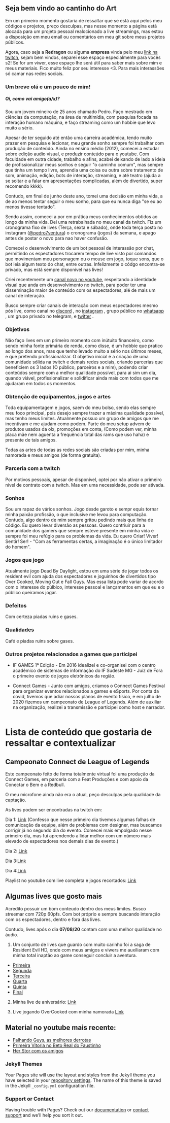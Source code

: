 ## Seja bem vindo ao cantinho do Art

Em um primeiro momento gostaria de ressaltar que se está aqui pelos meu códigos e projetos, preço desculpas, mas nesse momento a página está alocada para um projeto pessoal realocionado a live streamings, mas estou a disposição em meu email ou comentários em meu git sobre meus projetos públicos. 

Agora, caso seja a **Redragon** ou alguma **empresa** vinda pelo meu [link na twitch](https://www.twitch.tv/artficer), sejam bem vindos, separei esse espaço especialmente para vocês s2!
Se for um viwer, esse espaço lhe será útil para saber mais sobre mim e meus materiais. Fico muito feliz por seu interesse <3. Para mais interassões só camar nas redes sociais.

### Um breve olá e um pouco de mim!

##### Oi, como vai amigo(a/x)?

Sou um jovem mineiro de 25 anos chamado Pedro. Faço mestrado em ciências da computação, na área de multimídia, com pesquisa focada na interação humano máquina, e faço streaming como um hobbie que levo muito a sério. 

Apesar de ter seguido até então uma carreira académica, tendo muito prazer em pesquisa e lecionar, meu grande sonho sempre foi trabalhar com produção de conteúdo. Ainda no ensino médio (2012), comecei a estudar sobre edição audio visual, e produzir conteúdo para o youtube. Com faculdade em outra cidade, trabalho e afins, acabei deixando de lado a ideia de profissionalizar meus sonhos e seguir "o caminho comum", mas sempre que tinha um tempo livre, aprendia uma coisa ou outra sobre tratamento de som, animação, edição, bots de interação, streaming, e até teatro (ajuda a se soltar e a falar em apresentações complicadas, além de divertido, super recomendo kkkk).

Contudo, em final de junho deste ano, tomei uma decisão em minha vida, a de ao menos tentar seguir o meu sonho, para que eu nunca diga "se eu ao menos tivesse tentado".

Sendo assim, comecei a por em prática meus conhecimentos obtidos ao longo da minha vida. Dei uma retrabalhada no meu canal da twitch. Fiz um cronograma fixo de lives (Terça, sexta e sábado), onde toda terça posto no instagram ([@pedro7ventura](https://www.instagram.com/pedro7ventura)) o cronograma (jogos) da semana, e apago antes de postar o novo para nao haver confusão.

Comecei o desenvolvimento de um bot pessoal de interassão por chat, permitindo os espectadores trocarem tempo de live visto por comandos que movimentam meu personagem ou o mouse em jogo, toque sons, que o bot leia algum texto do chat, entre outras. Infelizmente o códgo encontra-se privado, mas está sempre disponível nas lives!

Criei recentemente um [canal novo no youtube](https://www.youtube.com/c/artficer), respeitando a identidade visual que anda em desenvolvimento no twitch, para poder ter uma disseminação maior de conteúdo com os espectadores, alé de mais um canal de interação.

Busco sempre criar canais de interação com meus espectadores mesmo pós live, como canal no [discord](https://discord.com/invite/QMZFEnS) , no [instagram](https://www.instagram.com/pedro7ventura) , grupo público no [whatsapp](https://chat.whatsapp.com/5nGgeChHYJ775nwTUyZ9gu) , um grupo privado no telegram, e [twitter](https://www.twitter.com/artficer) .

### Objetivos
Não faço lives em um primeiro momento com inútuito financeiro, como sendo minha fonte primária de renda, como disse, é um hobbie que pratico ao longo dos anos, mas que tenho levado muito a sério nos últimos meses, e que pretendo profissionalizar. O objetivo inicial é a criação de uma comunidade sólida na twitch e demais redes sociais, criando parcerias que beneficiem os 3 lados (O público, parceiros e a mim), podendo criar conteúdos sempre com a melhor qualidade possível, para ai sim um dia, quando viável, profissionalizar e solidificar ainda mais com todos que me ajudaram em todos os momentos.

### Obtenção de equipamentos, jogos e artes
Toda equipamentagem e jogos, saem do meu bolso, sendo elas sempre meu foco principal, pois desejo sempre trazer a máxima qualidade possível, mas tenho meus limites. Atualmente possuo um grupo de amigos que me incentivam e me ajudam como podem. Parte do meu setup advem de produtos usados da olx, promoções em conta, (Como podem ver, minha placa mãe nem aguenta a frequência total das rams que uso haha) e presente de tais amigos.

Todas as artes de todas as redes sociais são criadas por mim, minha namorada e meus amigos (de forma gratuita).

### Parceria com a twitch 
Por motivos pessoais, apesar de disponível, optei por não ativar o primeiro nível de contrato com a twitch. Mas em uma necessidade, pode ser ativada.

### Sonhos
Sou um rapaz de vários sonhos. Jogo desde garoto e sempr equis tornar minha paixão profissão, o que inclusive me levou para computação. Contudo, algo dentro de mim sempre gritou pedindo mais que linha de código. Eu quero levar diversão as pessoas. Quero contriuir para a comunidade dos gamers que sempre esteve presente em minha vida e sempre foi meu refúgio para os problemas da vida. Eu quero Criar! Viver! Sentir! Ser! - "Com as ferramentas certas, a imaginação é o único limitador do homem".

### Jogos que jogo
Atualmente jogo Dead By Daylight, estou em uma série de jogar todos os resident evil com ajuda dos espectadores e joguinhos de divertidos tipo Over Cooked, Moving Out e Fall Guys. Mas essa lista pode variar de acordo com o interesse do púlbico, interesse pessoal e lançamentos em que eu e o público queiramos jogar.

### Defeitos
Com certeza piadas ruins e gases.

### Qualidades
Café e piadas ruins sobre gases.

### Outros projetos relacionados a games que participei

- IF GAMES 1ª Edição - Em 2016 idealizei e co-organisei com o centro acadêmico de sistemas de informação do IF Sudeste MG - Juiz de Fora o primeiro evento de jogos eletrônicos da região.

- Connect Games - Junto com amigos, criamos o Connect Games Festival para organizar eventos relacionados a games e eSports. Por conta da covid, tivemos que adiar nossos planos de evento físico, e em julho de 2020 fizemos um campeonato de League of Legends. Além de auxiliar na organização, realizei a transmissão e participei como host e narrador.

```

```

# Lista de conteúdo que gostaria de ressaltar e contextualizar

## Campeonato Connect de League of Legends
Este campeonato feito de forma totalmente virtual foi uma produção da Connect Games, em parceria com a Feat Produções e com apoio da Conectar o Bem e a Redbull. 

O meu microfone ainda não era o atual, peço desculpas pela qualidade da captação.

As lives podem ser encontradas na twitch em:

Dia 1: [Link](https://www.twitch.tv/videos/690614473)
(Confesso que nesse primeiro dia tivemos algumas falhas de comunicação da equipe, além de problemas com designer, mas buscamos corrigir já no segundo dia do evento. 
Comecei mais empolgado nesse primeiro dia, mas fui aprendendo a lidar melhor com um número mais elevado de espectadores nos demais dias de evento.)

Dia 2: [Link](https://www.twitch.tv/videos/691582390)

Dia 3:[Link](https://www.twitch.tv/videos/697480888)

Dia 4:[Link](https://www.twitch.tv/videos/698458636)

Playlist no youtube com live completa e jogos recortados: [Link](https://www.youtube.com/watch?v=G0YSbj_UnhQ&list=PLaZBzTcL5PZaWH7Gyv8YCY8bpWv8mow9b)


## Algumas lives que gosto mais
Acredito possuir um bom conteudo dentro dos meus limites. Busco streemar com 720p 60pfs. Com bot próprio e sempre buscando interação com os espectadores, dentro e fora das lives.

Contudo, lives após o dia **07/08/20** contam com uma melhor qualidade no áudio.

1. Um conjunto de lives que guardo com muito carinho foi a saga de Resident Evil HD, onde com meus amigos e viwers me auxiliaram com minha total inaptão ao game conseguir concluir a aventura.

 - [Primeira](https://www.twitch.tv/videos/683973718)
 - [Segunda](https://www.twitch.tv/videos/686754577)
 - [Terceira](https://www.twitch.tv/videos/689791311)
 - [Quarta](https://www.twitch.tv/videos/693715844)
 - [Quinta](https://www.twitch.tv/videos/700600062)
 - [Final](https://www.twitch.tv/videos/700656742)

2. Minha live de aniversário: [Link](https://www.twitch.tv/videos/677976334)

3. Live jogando OverCooked com minha namorada [Link](https://www.twitch.tv/videos/683874504)


## Material no youtube mais recente:
 - [Falhando Guys, as melhores derrotas](https://youtu.be/It522CgIHBw)
 - [Primeira Vitoria no Beto Real do Faustinho](https://www.youtube.com/watch?v=-dvztlyqeYg)
 - [Her Stor com os amigos](https://www.youtube.com/watch?v=mhSh5YeeZ2A)
 

### Jekyll Themes

Your Pages site will use the layout and styles from the Jekyll theme you have selected in your [repository settings](https://github.com/ArtFicer/ArtFicer.github.io/settings). The name of this theme is saved in the Jekyll `_config.yml` configuration file.

### Support or Contact

Having trouble with Pages? Check out our [documentation](https://help.github.com/categories/github-pages-basics/) or [contact support](https://github.com/contact) and we’ll help you sort it out.
